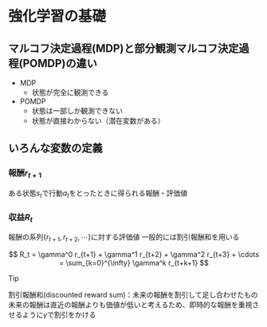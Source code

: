 # 強化学習の基礎

## マルコフ決定過程(MDP)と部分観測マルコフ決定過程(POMDP)の違い

- MDP
  - 状態が完全に観測できる
- POMDP
  - 状態は一部しか観測できない
  - 状態が直接わからない（潜在変数がある）

## いろんな変数の定義

### 報酬$r_{t+1}$

ある状態$s_t$で行動$a_t$をとったときに得られる報酬・評価値

### 収益$R_t$

報酬の系列$\{r_{t+1}, r_{t+2}, \cdots\}$に対する評価値
一般的には割引報酬和を用いる

$$
R_t = \gamma^0 r_{t+1} + \gamma^1 r_{t+2} + \gamma^2 r_{t+3} + \cdots = \sum_{k=0}^{\infty} \gamma^k r_{t+k+1}
$$

> [!TIP]
> 割引報酬和(discounted reward sum)：未来の報酬を割引して足し合わせたもの
> 未来の報酬は直近の報酬よりも価値が低いと考えるため、即時的な報酬を重視させるように$\gamma$で割引をかける

